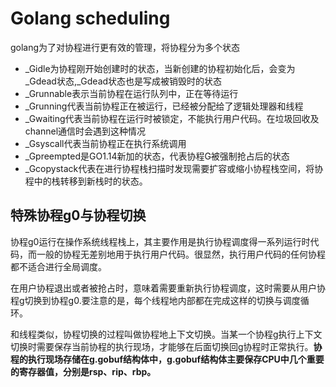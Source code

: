 # Golang scheduling

golang为了对协程进行更有效的管理，将协程分为多个状态

+ _Gidle为协程刚开始创建时的状态，当新创建的协程初始化后，会变为_Gdead状态,_Gdead状态也是写成被销毁时的状态
+ _Grunnable表示当前协程在运行队列中，正在等待运行
+ _Grunning代表当前协程正在被运行，已经被分配给了逻辑处理器和线程
+ _Gwaiting代表当前协程在运行时被锁定，不能执行用户代码。在垃圾回收及channel通信时会遇到这种情况
+ _Gsyscall代表当前协程正在执行系统调用
+ _Gpreempted是GO1.14新加的状态，代表协程G被强制抢占后的状态
+ _Gcopystack代表在进行协程栈扫描时发现需要扩容或缩小协程栈空间，将协程中的栈转移到新栈时的状态。


## 特殊协程g0与协程切换

协程g0运行在操作系统线程栈上，其主要作用是执行协程调度得一系列运行时代码，而一般的协程无差别地用于执行用户代码。很显然，执行用户代码的任何协程都不适合进行全局调度。

在用户协程退出或者被抢占时，意味着需要重新执行协程调度，这时需要从用户协程g切换到协程g0.要注意的是，每个线程地内部都在完成这样的切换与调度循环。

和线程类似，协程切换的过程叫做协程地上下文切换。当某一个协程g执行上下文切换时需要保存当前协程的执行现场，才能够在后面切换回g协程时正常执行。**协程的执行现场存储在g.gobuf结构体中，g.gobuf结构体主要保存CPU中几个重要的寄存器值，分别是rsp、rip、rbp。**